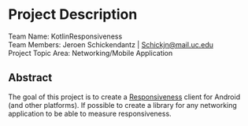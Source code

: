 # Project Description

Team Name: KotlinResponsiveness  
Team Members: Jeroen Schickendantz | Schickjn@mail.uc.edu  
Project Topic Area: Networking/Mobile Application  

## Abstract
The goal of this project is to create a [Responsiveness](https://github.com/network-quality/draft-ietf-ippm-responsiveness) client for Android (and other platforms).
If possible to create a library for any networking application to be able to measure responsiveness.